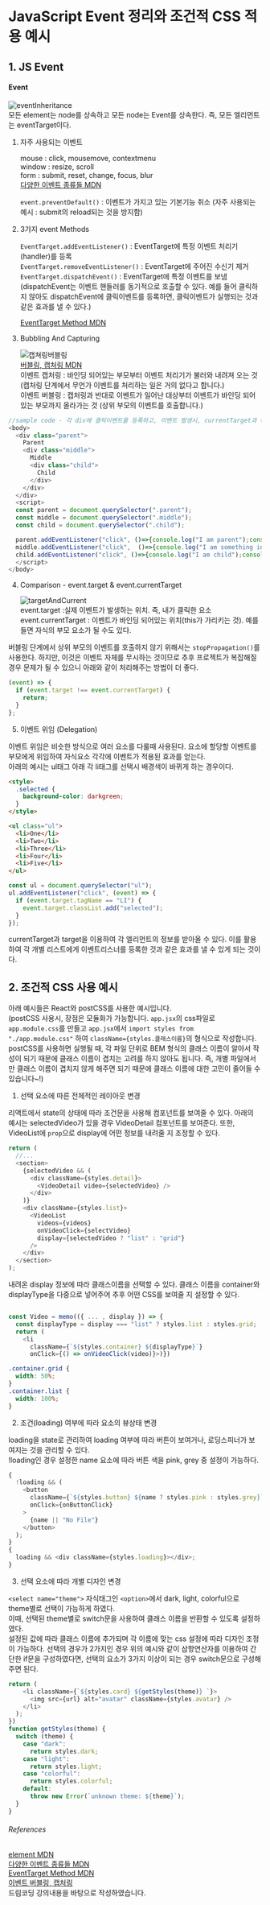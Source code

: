 # JavaScript Event 정리와 조건적 CSS 적용 예시

## 1. JS Event

#### Event

![eventInheritance](./images/2020-10-15_jsEvent_Css/elementEvent.JPG)  
모든 element는 node를 상속하고 모든 node는 Event를 상속한다. 즉, 모든 엘리먼트는 eventTarget이다.

1. 자주 사용되는 이벤트

   mouse : click, mousemove, contextmenu  
   window : resize, scroll  
   form : submit, reset, change, focus, blur  
   [다양한 이벤트 종류들 MDN](https://developer.mozilla.org/ko/docs/Web/Events)

   `event.preventDefault()` : 이벤트가 가지고 있는 기본기능 취소 (자주 사용되는 예시 : submit의 reload되는 것을 방지함)

2. 3가지 event Methods

   `EventTarget.addEventListener()` : EventTarget에 특정 이벤트 처리기(handler)를 등록  
   `EventTarget.removeEventListener()` : EventTarget에 주어진 수신기 제거  
   `EventTarget.dispatchEvent()` : EventTarget에 특정 이벤트를 보냄  
   (dispatchEvent는 이벤트 핸들러를 동기적으로 호출할 수 있다. 예를 들어 클릭하지 않아도 dispatchEvent에 클릭이벤트를 등록하면, 클릭이벤트가 실행되는 것과 같은 효과를 낼 수 있다.)

   [EventTarget Method MDN](https://developer.mozilla.org/ko/docs/Web/API/EventTarget)

3. Bubbling And Capturing

   ![캡쳐링버블링](./images/2020-10-15_jsEvent_Css/capturingAndBubbling.JPG)  
    [버블링, 캡처링 MDN](https://developer.mozilla.org/en-US/docs/Learn/JavaScript/Building_blocks/Events#Event_bubbling_and_capture)  
    이벤트 캡처링 : 바인딩 되어있는 부모부터 이벤트 처리기가 불러와 내려져 오는 것 (캡처링 단계에서 무언가 이벤트를 처리하는 일은 거의 없다고 합니다.)  
    이벤트 버블링 : 캡처링과 반대로 이벤트가 일어난 대상부터 이벤트가 바인딩 되어있는 부모까지 올라가는 것 (상위 부모의 이벤트를 호출합니다.)

```javascript
//sample code - 각 div에 클릭이벤트를 등록하고, 이벤트 발생시, currentTarget과 target을 콘솔에 출력
<body>
  <div class="parent">
    Parent
    <div class="middle">
      Middle
      <div class="child">
        Child
      </div>
    </div>
  </div>
  <script>
  const parent = document.querySelector(".parent");
  const middle = document.querySelector(".middle");
  const child = document.querySelector(".child");

  parent.addEventListener("click", ()=>{console.log("I am parent");console.log("event.currentTarget",event.currentTarget); console.log("event.target",event.target)})
  middle.addEventListener("click",  ()=>{console.log("I am something in between");console.log("event.currentTarget",event.currentTarget); console.log("event.target",event.target)})
  child.addEventListener("click", ()=>{console.log("I am child");console.log("event.currentTarget",event.currentTarget); console.log("event.target",event.target)})
  </script>
</body>
```

4. Comparison - event.target & event.currentTarget

   ![targetAndCurrent](./images/2020-10-15_jsEvent_Css/targetAndCurrent.jpg)  
    event.target :실제 이벤트가 발생하는 위치. 즉, 내가 클릭한 요소  
    event.currentTarget : 이벤트가 바인딩 되어있는 위치(this가 가리키는 것). 예를 들면 자식의 부모 요소가 될 수도 있다.

버블링 단계에서 상위 부모의 이벤트를 호출하지 않기 위해서는 `stopPropagation()`를 사용한다. 하지만, 이것은 이벤트 자체를 무시하는 것이므로 추후 프로젝트가 복잡해질 경우 문제가 될 수 있으니 아래와 같이 처리해주는 방법이 더 좋다.

```js
(event) => {
  if (event.target !== event.currentTarget) {
    return;
  }
};
```

5. 이벤트 위임 (Delegation)

이벤트 위임은 비슷한 방식으로 여러 요소를 다룰때 사용된다. 요소에 할당할 이벤트를 부모에게 위임하여 자식요소 각각에 이벤트가 적용된 효과를 얻는다.  
아래의 예시는 ul태그 아래 각 li태그를 선택시 배경색이 바뀌게 하는 경우이다.

```html
<style>
  .selected {
    background-color: darkgreen;
  }
</style>
```

```html
<ul class="ul">
  <li>One</li>
  <li>Two</li>
  <li>Three</li>
  <li>Four</li>
  <li>Five</li>
</ul>
```

```js
const ul = document.querySelector("ul");
ul.addEventListener("click", (event) => {
  if (event.target.tagName == "LI") {
    event.target.classList.add("selected");
  }
});
```

currentTarget과 target을 이용하여 각 엘리먼트의 정보를 받아올 수 있다. 이를 활용하여 각 개별 리스트에게 이벤트리스너를 등록한 것과 같은 효과를 낼 수 있게 되는 것이다.

## 2. 조건적 CSS 사용 예시

아래 예시들은 React와 postCSS를 사용한 예시입니다.  
(postCSS 사용시, 장점은 모듈화가 가능합니다. `app.jsx`의 css파일로 `app.module.css`를 만들고 `app.jsx`에서 `import styles from "./app.module.css"` 하여 `className={styles.클래스이름}`의 형식으로 작성합니다. postCSS를 사용하면 실행될 때, 각 파일 단위로 BEM 형식의 클래스 이름이 알아서 작성이 되기 때문에 클래스 이름이 겹치는 고려를 하지 않아도 됩니다. 즉, 개별 파일에서만 클래스 이름이 겹치지 않게 해주면 되기 때문에 클래스 이름에 대한 고민이 줄어들 수 있습니다~!)

1. 선택 요소에 따른 전체적인 레이아웃 변경

리액트에서 state의 상태에 따라 조건문을 사용해 컴포넌트를 보여줄 수 있다. 아래의 예시는 selectedVideo가 있을 경우 VideoDetail 컴포넌트를 보여준다. 또한, VideoList에 `prop`으로 display에 어떤 정보를 내려줄 지 조정할 수 있다.

```js
return (
  //...
  <section>
    {selectedVideo && (
      <div className={styles.detail}>
        <VideoDetail video={selectedVideo} />
      </div>
    )}
    <div className={styles.list}>
      <VideoList
        videos={videos}
        onVideoClick={selectVideo}
        display={selectedVideo ? "list" : "grid"}
      />
    </div>
  </section>
);
```

내려온 display 정보에 따라 클래스이름을 선택할 수 있다. 클래스 이름을 container와 displayType을 다중으로 넣어주어 추후 어떤 CSS를 보여줄 지 설정할 수 있다.

```js

const Video = memo(({ ... , display }) => {
  const displayType = display === "list" ? styles.list : styles.grid;
  return (
    <li
      className={`${styles.container} ${displayType}`}
      onClick={() => onVideoClick(video)}>)})
```

```css
.container.grid {
  width: 50%;
}
.container.list {
  width: 100%;
}
```

2. 조건(loading) 여부에 따라 요소의 뷰상태 변경

loading을 state로 관리하여 loading 여부에 따라 버튼이 보여거나, 로딩스피너가 보여지는 것을 관리할 수 있다.  
!loading인 경우 설정한 name 요소에 따라 버튼 색을 pink, grey 중 설정이 가능하다.

```js
{
  !loading && (
    <button
      className={`${styles.button} ${name ? styles.pink : styles.grey}`}
      onClick={onButtonClick}
    >
      {name || "No File"}
    </button>
  );
}
{
  loading && <div className={styles.loading}></div>;
}
```

3. 선택 요소에 따라 개별 디자인 변경

`<select name="theme">` 자식태그인 `<option>`에서 dark, light, colorful으로 theme별로 선택이 가능하게 하였다.  
이때, 선택된 theme별로 switch문을 사용하여 클래스 이름을 반환할 수 있도록 설정하였다.  
설정된 값에 따라 클래스 이름에 추가되며 각 이름에 맞는 css 설정에 따라 디자인 조정이 가능하다. 선택의 경우가 2가지인 경우 위의 예시와 같이 삼항연산자를 이용하여 간단한 if문을 구성하였다면, 선택의 요소가 3가지 이상이 되는 경우 switch문으로 구성해주면 된다.

```js
return (
    <li className={`${styles.card} ${getStyles(theme)} `}>
      <img src={url} alt="avatar" className={styles.avatar} />
    </li>
  );
})
function getStyles(theme) {
  switch (theme) {
    case "dark":
      return styles.dark;
    case "light":
      return styles.light;
    case "colorful":
      return styles.colorful;
    default:
      throw new Error(`unknown theme: ${theme}`);
  }
}
```

###### References

[element MDN](https://developer.mozilla.org/ko/docs/Web/API/Element)  
[다양한 이벤트 종류들 MDN](https://developer.mozilla.org/ko/docs/Web/Events)  
[EventTarget Method MDN](https://developer.mozilla.org/ko/docs/Web/API/EventTarget)  
[이벤트 버블링, 캡처링](https://developer.mozilla.org/en-US/docs/Learn/JavaScript/Building_blocks/Events#Event_bubbling_and_capture)  
드림코딩 강의내용을 바탕으로 작성하였습니다.
